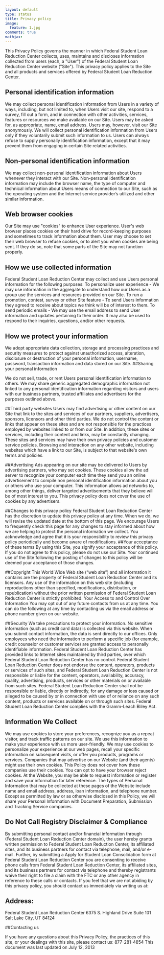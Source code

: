 ```yaml
---
layout: default
type: status
title: Privacy policy
image:
  feature: 1.jpg
comments: true
mathjax:
---
```


This Privacy Policy governs the manner in which Federal Student Loan Reduction Center collects, uses, maintains and discloses information collected from users (each, a "User") of the Federal Student Loan Reduction Center website ("Site"). This privacy policy applies to the Site and all products and services offered by Federal Student Loan Reduction Center.

## Personal identification information

We may collect personal identification information from Users in a variety of ways, including, but not limited to, when Users visit our site, respond to a survey, fill out a form, and in connection with other activities, services, features or resources we make available on our Site. Users may be asked for, as appropriate, name, email address. Users may, however, visit our Site anonymously. We will collect personal identification information from Users only if they voluntarily submit such information to us. Users can always refuse to supply personally identification information, except that it may prevent them from engaging in certain Site related activities.

## Non-personal identification information
We may collect non-personal identification information about Users whenever they interact with our Site. Non-personal identification information may include the browser name, the type of computer and technical information about Users means of connection to our Site, such as the operating system and the Internet service provider’s utilized and other similar information.

## Web browser cookies
Our Site may use "cookies" to enhance User experience. User's web browser places cookies on their hard drive for record-keeping purposes and sometimes to track information about them. User may choose to set their web browser to refuse cookies, or to alert you when cookies are being sent. If they do so, note that some parts of the Site may not function properly.

## How we use collected information
Federal Student Loan Reduction Center may collect and use Users personal information for the following purposes:
To personalize user experience - We may use information in the aggregate to understand how our Users as a group use the services and resources provided on our Site.
To run a promotion, contest, survey or other Site feature - To send Users information they agreed to receive about topics we think will be of interest to them.
To send periodic emails - We may use the email address to send User information and updates pertaining to their order. It may also be used to respond to their inquiries, questions, and/or other requests.

## How we protect your information

We adopt appropriate data collection, storage and processing practices and security measures to protect against unauthorized access, alteration, disclosure or destruction of your personal information, username, password, transaction information and data stored on our Site.
##Sharing your personal information

We do not sell, trade, or rent Users personal identification information to others. We may share generic aggregated demographic information not linked to any personal identification information regarding visitors and users with our business partners, trusted affiliates and advertisers for the purposes outlined above.

##Third party websites
Users may find advertising or other content on our Site that link to the sites and services of our partners, suppliers, advertisers, sponsors, licensors and other third parties. We do not control the content or links that appear on these sites and are not responsible for the practices employed by websites linked to or from our Site. In addition, these sites or services, including their content and links, may be constantly changing. These sites and services may have their own privacy policies and customer service policies. Browsing and interaction on any other website, including websites which have a link to our Site, is subject to that website's own terms and policies.

##Advertising
Ads appearing on our site may be delivered to Users by advertising partners, who may set cookies. These cookies allow the ad server to recognize your computer each time they send you an online advertisement to compile non personal identification information about you or others who use your computer. This information allows ad networks to, among other things, deliver targeted advertisements that they believe will be of most interest to you. This privacy policy does not cover the use of cookies by any advertisers.

##Changes to this privacy policy
Federal Student Loan Reduction Center has the discretion to update this privacy policy at any time. When we do, we will revise the updated date at the bottom of this page. We encourage Users to frequently check this page for any changes to stay informed about how we are helping to protect the personal information we collect. You acknowledge and agree that it is your responsibility to review this privacy policy periodically and become aware of modifications.
##Your acceptance of these terms
By using this Site, you signify your acceptance of this policy. If you do not agree to this policy, please do not use our Site. Your continued use of the Site following the posting of changes to this policy will be deemed your acceptance of those changes.

##Copyright
This World Wide Web site (“web site”) and all information it contains are the property of Federal Student Loan Reduction Center and its licensors. Any use of the information on this web site (including reproductions other than specified, modifications, distribution, or republication) without the prior written permission of Federal Student Loan Reduction Center is strictly prohibited.
Your Access to and Control Over Information
You may opt out of any future contacts from us at any time. You can do the following at any time by contacting us via the email address or phone number given on our website.

##Security
We take precautions to protect your information. No sensitive information (such as credit card data) is collected via this website. When you submit contact information, the data is sent directly to our offices. Only employees who need the information to perform a specific job (for example, credit counselor or customer service) are granted access to personally identifiable information.
Federal Student Loan Reduction Center has provided links to Internet sites maintained by third parties, over which Federal Student Loan Reduction Center has no control. Federal Student Loan Reduction Center does not endorse the content, operators, products or services of such sites, and Federal Student Loan Reduction Center is not responsible or liable for the content, operators, availability, accuracy, quality, advertising, products, services or other materials on or available from such sites. Federal Student Loan Reduction Center shall not be responsible or liable, directly or indirectly, for any damage or loss caused or alleged to be caused by or in connection with use of or reliance on any such content, products or services available on or through such sites.
Federal Student Loan Reduction Center complies with the Gramm-Leach Bliley Act.

## Information We Collect

We may use cookies to store your preferences, recognize you as a repeat visitor, and track traffic patterns on our site. We use this information to make your experience with us more user-friendly. We may use cookies to personalize your experience at our web pages, recall your specific information on subsequent visits, or offer you products, programs or services. Companies that may advertise on our Website (and their agents) might use their own cookies. This Policy does not cover how these companies use their cookies. You can opt to have your browser reject cookies.
At the Website, you may be able to request information or register and save your information for later reference. The types of Personal Information that may be collected at these pages of the Website include name and email address, address, loan information, and telephone number. Except as permitted by law or as otherwise disclosed in this Policy, we will share your Personal Information with Document Preparation, Submission and Tracking Service companies.

## Do Not Call Registry Disclaimer & Compliance

By submitting personal contact and/or financial information through (Federal Student Loan Reduction Center domain), the user hereby grants written permission to Federal Student Loan Reduction Center, its affiliated sites, and its business partners for contact via telephone, mail, and/or e-mail. Further, by submitting a Apply for Student Loan Consolidation form at Federal Student Loan Reduction Center you are consenting to receive phone calls from Federal Student Loan Reduction Center, its affiliated sites, and its business partners for contact via telephone and thereby registrants waive their right to file a claim with the FTC or any other agency in reference to these calls or contacts.
If you feel that we are not abiding by this privacy policy, you should contact us immediately via writing us at:

## Address:

Federal Student Loan Reduction Center
6375 S. Highland Drive
Suite 101
Salt Lake City, UT 84124

##Contacting us

If you have any questions about this Privacy Policy, the practices of this site, or your dealings with this site, please contact us: 877-281-4854
This document was last updated on July 12, 2013
